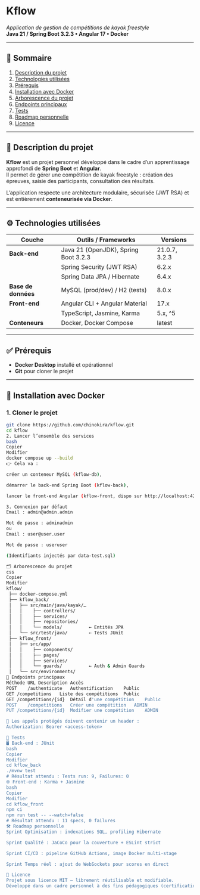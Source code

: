 # Kflow  
*Application de gestion de compétitions de kayak freestyle*  
**Java 21 / Spring Boot 3.2.3 • Angular 17 • Docker**

---

## 🧭 Sommaire
1. [Description du projet](#description-du-projet)  
2. [Technologies utilisées](#technologies-utilisées)  
3. [Prérequis](#prérequis)  
4. [Installation avec Docker](#installation-avec-docker)  
5. [Arborescence du projet](#arborescence-du-projet)  
6. [Endpoints principaux](#endpoints-principaux)  
7. [Tests](#tests-automatisés)  
8. [Roadmap personnelle](#roadmap-personnelle)  
9. [Licence](#licence)

---

## 📌 Description du projet

**Kflow** est un projet personnel développé dans le cadre d’un apprentissage approfondi de **Spring Boot** et **Angular**.  
Il permet de gérer une compétition de kayak freestyle : création des épreuves, saisie des participants, consultation des résultats.

L’application respecte une architecture modulaire, sécurisée (JWT RSA) et est entièrement **conteneurisée via Docker**.

---

## ⚙️ Technologies utilisées

| Couche        | Outils / Frameworks                   | Versions       |
|---------------|----------------------------------------|----------------|
| **Back-end**  | Java 21 (OpenJDK), Spring Boot 3.2.3   | 21.0.7, 3.2.3  |
|               | Spring Security (JWT RSA)             | 6.2.x          |
|               | Spring Data JPA / Hibernate           | 6.4.x          |
| **Base de données** | MySQL (prod/dev) / H2 (tests)   | 8.0.x          |
| **Front-end** | Angular CLI + Angular Material        | 17.x           |
|               | TypeScript, Jasmine, Karma            | 5.x, ^5        |
| **Conteneurs**| Docker, Docker Compose                | latest         |

---

## ✅ Prérequis

- **Docker Desktop** installé et opérationnel  
- **Git** pour cloner le projet

---

## 🚀 Installation avec Docker

### 1. Cloner le projet

```bash
git clone https://github.com/chinokira/kflow.git
cd kflow
2. Lancer l’ensemble des services
bash
Copier
Modifier
docker compose up --build
👉 Cela va :

créer un conteneur MySQL (kflow-db),

démarrer le back-end Spring Boot (kflow-back),

lancer le front-end Angular (kflow-front, dispo sur http://localhost:4200)

3. Connexion par défaut
Email : admin@admin.admin

Mot de passe : adminadmin
ou
Email : user@user.user

Mot de passe : useruser

(Identifiants injectés par data-test.sql)

🗂 Arborescence du projet
css
Copier
Modifier
kflow/
 ├── docker-compose.yml
 ├── kflow_back/
 │   ├── src/main/java/kayak/…
 │   │    ├── controllers/
 │   │    ├── services/
 │   │    ├── repositories/
 │   │    └── models/          ← Entités JPA
 │   └── src/test/java/        ← Tests JUnit
 ├── kflow_front/
 │   ├── src/app/
 │   │    ├── components/
 │   │    ├── pages/
 │   │    ├── services/
 │   │    └── guards/          ← Auth & Admin Guards
 │   └── src/environments/
🔗 Endpoints principaux
Méthode	URL	Description	Accès
POST	/authenticate	Authentification	Public
GET	/competitions	Liste des compétitions	Public
GET	/competitions/{id}	Détail d'une compétition	Public
POST	/competitions	Créer une compétition	ADMIN
PUT	/competitions/{id}	Modifier une compétition	ADMIN

📌 Les appels protégés doivent contenir un header :
Authorization: Bearer <access-token>

🧪 Tests 
🖥 Back-end : JUnit
bash
Copier
Modifier
cd kflow_back
./mvnw test
# Résultat attendu : Tests run: 9, Failures: 0
🌐 Front-end : Karma + Jasmine
bash
Copier
Modifier
cd kflow_front
npm ci
npm run test -- --watch=false
# Résultat attendu : 11 specs, 0 failures
🛠 Roadmap personnelle
Sprint Optimisation : indexations SQL, profiling Hibernate

Sprint Qualité : JaCoCo pour la couverture + ESLint strict

Sprint CI/CD : pipeline GitHub Actions, image Docker multi-stage

Sprint Temps réel : ajout de WebSockets pour scores en direct

📄 Licence
Projet sous licence MIT – librement réutilisable et modifiable.
Développé dans un cadre personnel à des fins pédagogiques (certification CDA 2025).
